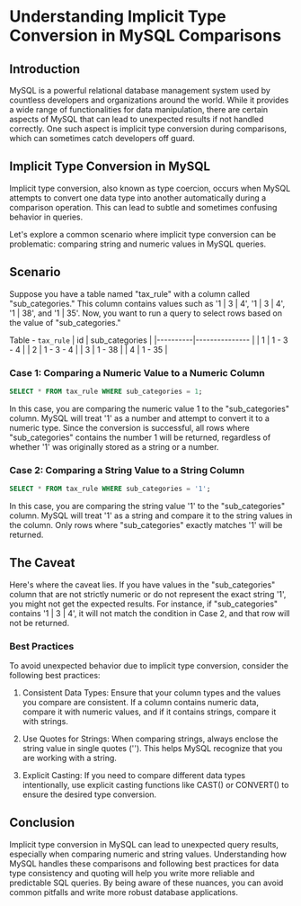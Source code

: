 # Understanding Implicit Type Conversion in MySQL Comparisons

## Introduction

MySQL is a powerful relational database management system used by countless developers and organizations around the world. While it provides a wide range of functionalities for data manipulation, there are certain aspects of MySQL that can lead to unexpected results if not handled correctly. One such aspect is implicit type conversion during comparisons, which can sometimes catch developers off guard.

## Implicit Type Conversion in MySQL

Implicit type conversion, also known as type coercion, occurs when MySQL attempts to convert one data type into another automatically during a comparison operation. This can lead to subtle and sometimes confusing behavior in queries.

Let's explore a common scenario where implicit type conversion can be problematic: comparing string and numeric values in MySQL queries.

## Scenario

Suppose you have a table named "tax_rule" with a column called "sub_categories." This column contains values such as '1 | 3 | 4', '1 | 3 | 4', '1 | 38', and '1 | 35'. Now, you want to run a query to select rows based on the value of "sub_categories."

Table - `tax_rule`
| id       | sub_categories |
|----------|--------------- |
| 1        | 1 - 3 - 4     |
| 2        | 1 - 3 - 4     |
| 3        | 1 - 38        |
| 4        | 1 - 35        |


### Case 1: Comparing a Numeric Value to a Numeric Column

```sql
SELECT * FROM tax_rule WHERE sub_categories = 1;
```
In this case, you are comparing the numeric value 1 to the "sub_categories" column. MySQL will treat '1' as a number and attempt to convert it to a numeric type. Since the conversion is successful, all rows where "sub_categories" contains the number 1 will be returned, regardless of whether '1' was originally stored as a string or a number.

### Case 2: Comparing a String Value to a String Column

```sql
SELECT * FROM tax_rule WHERE sub_categories = '1';
```

In this case, you are comparing the string value '1' to the "sub_categories" column. MySQL will treat '1' as a string and compare it to the string values in the column. Only rows where "sub_categories" exactly matches '1' will be returned.

## The Caveat

Here's where the caveat lies. If you have values in the "sub_categories" column that are not strictly numeric or do not represent the exact string '1', you might not get the expected results. For instance, if "sub_categories" contains '1 | 3 | 4', it will not match the condition in Case 2, and that row will not be returned.

### Best Practices
To avoid unexpected behavior due to implicit type conversion, consider the following best practices:

1. Consistent Data Types: Ensure that your column types and the values you compare are consistent. If a column contains numeric data, compare it with numeric values, and if it contains strings, compare it with strings.

2. Use Quotes for Strings: When comparing strings, always enclose the string value in single quotes (''). This helps MySQL recognize that you are working with a string.

3. Explicit Casting: If you need to compare different data types intentionally, use explicit casting functions like CAST() or CONVERT() to ensure the desired type conversion.

## Conclusion
Implicit type conversion in MySQL can lead to unexpected query results, especially when comparing numeric and string values. Understanding how MySQL handles these comparisons and following best practices for data type consistency and quoting will help you write more reliable and predictable SQL queries. By being aware of these nuances, you can avoid common pitfalls and write more robust database applications.
